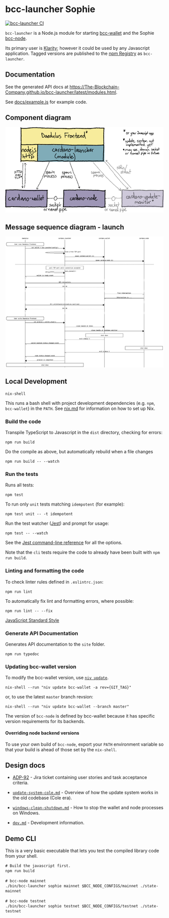 # bcc-launcher Sophie

[![bcc-launcher CI](https://github.com/The-Blockchain-Company/bcc-launcher/actions/workflows/main.yml/badge.svg?branch=master)](https://github.com/The-Blockchain-Company/bcc-launcher/actions?query=branch%3Amaster)

`bcc-launcher` is a Node.js module for starting
[bcc-wallet](https://github.com/The-Blockchain-Company/bcc-wallet)
and the Sophie
[bcc-node](https://github.com/The-Blockchain-Company/bcc-node).

Its primary user is
[Klarity](https://github.com/The-Blockchain-Company/klarity); however it
could be used by any Javascript application. Tagged versions are published to the [npm Registry](https://www.npmjs.com/package/bcc-launcher) as `bcc-launcher`.

## Documentation

See the generated API docs at https://The-Blockchain-Company.github.io/bcc-launcher/latest/modules.html.

See [docs/example.js](./docs/example.js) for example code.

## Component diagram

![Component diagram](./docs/component-diagram.png)

## Message sequence diagram - launch

![Component diagram](./docs/launch.png)


## Local Development

```
nix-shell
```
This runs a bash shell with project development dependencies
(e.g. `npm`, `bcc-wallet`) in the `PATH`. See [nix.md](https://github.com/The-Blockchain-Company/tbco-nix/blob/master/docs/nix.md)
for information on how to set up Nix.

### Build the code

Transpile TypeScript to Javascript in the `dist` directory, checking for errors:

    npm run build

Do the compile as above, but automatically rebuild when a file changes

    npm run build -- --watch

### Run the tests

Runs all tests:

    npm test

To run only `unit` tests matching `idempotent` (for example):

    npm test unit -- -t idempotent

Run the test watcher ([Jest](https://jestjs.io/docs/en/getting-started)) and prompt for usage:

    npm test -- --watch

See the [Jest command-line reference](https://jestjs.io/docs/en/cli) for all the options.

Note that the `cli` tests require the code to already have been built
with `npm run build`.

### Linting and formatting the code

To check linter rules defined in `.eslintrc.json`:

    npm run lint

To automatically fix lint and formatting errors, where possible:

    npm run lint -- --fix

[JavaScript Standard Style](https://standardjs.com/)

### Generate API Documentation

Generates API documentation to the `site` folder.

    npm run typedoc

### Updating bcc-wallet version

To modify the bcc-wallet version, use [`niv update`](https://github.com/nmattia/niv#update).

    nix-shell --run "niv update bcc-wallet -a rev={GIT_TAG}"

or, to use the latest `master` branch revsion:

    nix-shell --run "niv update bcc-wallet --branch master"

The version of `bcc-node` is defined by bcc-wallet because it
has specific version requirements for its backends.

#### Overriding node backend versions

To use your own build of `bcc-node`, export your `PATH`
environment variable so that your build is ahead of those set by the
`nix-shell`.

## Design docs

 * [ADP-92](https://jira.tbco.io/browse/ADP-92) - Jira ticket
   containing user stories and task acceptance criteria.

 * [`update-system-cole.md`](./docs/update-system-cole.md) -
   Overview of how the update system works in the old codebase (Cole
   era).

 * [`windows-clean-shutdown.md`](./docs/windows-clean-shutdown.md) -
   How to stop the wallet and node processes on Windows.

 * [`dev.md`](./docs/dev.md) - Development information.

## Demo CLI

This is a very basic executable that lets you test the compiled
library code from your shell.

```shell script
# Build the javascript first.
npm run build

# bcc-node mainnet
./bin/bcc-launcher sophie mainnet $BCC_NODE_CONFIGS/mainnet ./state-mainnet

# bcc-node testnet
./bin/bcc-launcher sophie testnet $BCC_NODE_CONFIGS/testnet ./state-testnet
```
